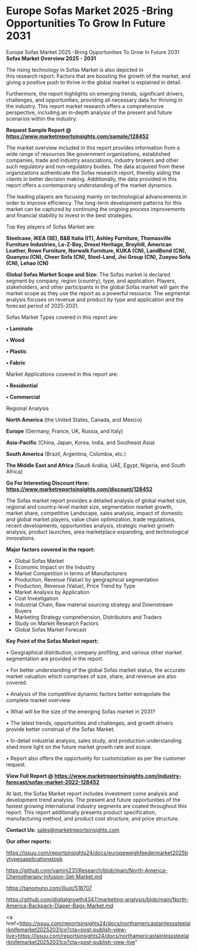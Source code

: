 # Europe Sofas Market 2025 -Bring Opportunities To Grow In Future 2031
Europe Sofas Market 2025 -Bring Opportunities To Grow In Future 2031 
<Strong> Sofas Market Overview 2025 - 2031</strong>

The rising technology in Sofas Market is also depicted in this research report. Factors that are boosting the growth of the market, and giving a positive push to thrive in the global market is explained in detail.

Furthermore, the report highlights on emerging trends, significant drivers, challenges, and opportunities, providing all necessary data for thriving in the industry. This report market research offers a comprehensive perspective, including an in-depth analysis of the present and future scenarios within the industry.

<strong>Request Sample Report @ <a href=https://www.marketreportsinsights.com/sample/128452>https://www.marketreportsinsights.com/sample/128452</a></strong>

The market overview included in this report provides information from a wide range of resources like government organizations, established companies, trade and industry associations, industry brokers and other such regulatory and non-regulatory bodies. The data acquired from these organizations authenticate the Sofas research report, thereby aiding the clients in better decision making. Additionally, the data provided in this report offers a contemporary understanding of the market dynamics.

The leading players are focusing mainly on technological advancements in order to improve efficiency. The long-term development patterns for this market can be captured by continuing the ongoing process improvements and financial stability to invest in the best strategies.

Top Key players of Sofas Market are:

<strong>Steelcase, IKEA (SE), B&B Italia (IT), Ashley Furniture, Thomasville Furniture Industries, La-Z-Boy, Drexel Heritage, Broyhill, American Leather, Rowe Furniture, Norwalk Furniture, KUKA (CN), LandBond (CN), Quanyou (CN), Cheer Sofa (CN), Steel-Land, Jisi Group (CN), Zuoyou Sofa (CN), Lehao (CN)</strong>

<strong><b>Global Sofas Market Scope and Size:</b></strong>
The Sofas market is declared segment by company, region (country), type, and application. Players, stakeholders, and other participants in the global Sofas market will gain the market scope as they use the report as a powerful resource. The segmental analysis focuses on revenue and product by type and application and the forecast period of 2025-2031.

Sofas Market Types covered in this report are:

<strong>• Laminate

• Wood

• Plastic

• Fabric</strong>

Market Applications covered in this report are:

<strong>• Residential

• Commercial</strong> 

Regional Analysis

<strong>North America</strong> (the United States, Canada, and Mexico)

<strong>Europe</strong> (Germany, France, UK, Russia, and Italy)

<strong>Asia-Pacific</strong> (China, Japan, Korea, India, and Southeast Asia)

<strong>South America</strong> (Brazil, Argentina, Colombia, etc.)

<strong>The Middle East and Africa</strong> (Saudi Arabia, UAE, Egypt, Nigeria, and South Africa)

<strong>Go For Interesting Discount Here: <a href=https://www.marketreportsinsights.com/discount/128452>https://www.marketreportsinsights.com/discount/128452</a></strong>

The Sofas market report provides a detailed analysis of global market size, regional and country-level market size, segmentation market growth, market share, competitive Landscape, sales analysis, impact of domestic and global market players, value chain optimization, trade regulations, recent developments, opportunities analysis, strategic market growth analysis, product launches, area marketplace expanding, and technological innovations.

<strong><b>Major factors covered in the report:</b></strong>
<ul>
  <li>Global Sofas Market </li>
  <li>Economic Impact on the Industry</li>
  <li>Market Competition in terms of Manufacturers</li>
  <li>Production, Revenue (Value) by geographical segmentation</li>
  <li>Production, Revenue (Value), Price Trend by Type</li>
  <li>Market Analysis by Application</li>
  <li>Cost Investigation</li>
  <li>Industrial Chain, Raw material sourcing strategy and Downstream Buyers</li>
  <li>Marketing Strategy comprehension, Distributors and Traders</li>
  <li>Study on Market Research Factors</li>
  <li>Global Sofas Market Forecast</li>
</ul>

<strong><b>Key Point of the Sofas Market report:</b></strong>

• Geographical distribution, company profiling, and various other market segmentation are provided in the report.

• For better understanding of the global Sofas market status, the accurate market valuation which comprises of size, share, and revenue are also covered.

• Analysis of the competitive dynamic factors better extrapolate the complete market overview

• What will be the size of the emerging Sofas market in 2031?

• The latest trends, opportunities and challenges, and growth drivers provide better construal of the Sofas Market.

• In-detail industrial analysis, sales study, and production understanding shed more light on the future market growth rate and scope.

• Report also offers the opportunity for customization as per the customer request.

<strong><b>View Full Report @ <a href=https://www.marketreportsinsights.com/industry-forecast/sofas-market-2022-128452>https://www.marketreportsinsights.com/industry-forecast/sofas-market-2022-128452</a></b></strong>


At last, the Sofas Market report includes investment come analysis and development trend analysis. The present and future opportunities of the fastest growing international industry segments are coated throughout this report. This report additionally presents product specification, manufacturing method, and product cost structure, and price structure.

<strong>Contact Us:</strong>
sales@marketreportsinsights.com

<strong>Our other reports:</strong>

<a href=https://issuu.com/reportsinsights24/docs/europeweighfeedermarket2025bytypesapplicationstopk>https://issuu.com/reportsinsights24/docs/europeweighfeedermarket2025bytypesapplicationstopk</a>

<a href=https://github.com/yamini231/Research/blob/main/North-America-Chemotherapy-Infusion-Set-Market.md>https://github.com/yamini231/Research/blob/main/North-America-Chemotherapy-Infusion-Set-Market.md</a>

<a href=https://tanomuno.com/illust/518707>https://tanomuno.com/illust/518707</a>

<a href=https://github.com/digitalgrowth4347/marketing-analysis/blob/main/North-America-Backpack-Diaper-Bags-Market.md>https://github.com/digitalgrowth4347/marketing-analysis/blob/main/North-America-Backpack-Diaper-Bags-Market.md</a>

<a href=https://issuu.com/reportsinsights24/docs/northamericastainlesssteelairknifemarket20252031co?cta=post-publish-view-live>https://issuu.com/reportsinsights24/docs/northamericastainlesssteelairknifemarket20252031co?cta=post-publish-view-live</a>"
